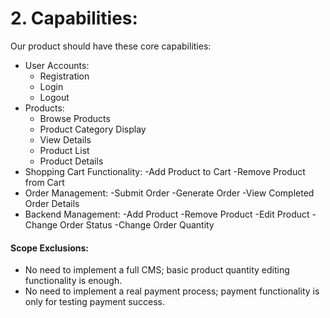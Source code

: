 # 2. Capabilities:

Our product should have these core capabilities:
- User Accounts:
  - Registration
  - Login
  - Logout
- Products:
  - Browse Products
  - Product Category Display
  - View Details
  - Product List
  - Product Details
- Shopping Cart Functionality:
  -Add Product to Cart
  -Remove Product from Cart
- Order Management: 
  -Submit Order
  -Generate Order
  -View Completed Order Details
- Backend Management:
  -Add Product
  -Remove Product
  -Edit Product
  -Change Order Status
  -Change Order Quantity

#### Scope Exclusions:
- No need to implement a full CMS; basic product quantity editing functionality is enough.
- No need to implement a real payment process; payment functionality is only for testing payment success.
